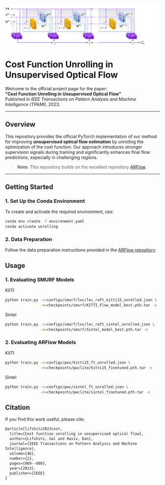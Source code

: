 ![Cost Function Unrolling](imgs/unrolling_arch.png)

# Cost Function Unrolling in Unsupervised Optical Flow

Welcome to the official project page for the paper:  
**"Cost Function Unrolling in Unsupervised Optical Flow"**  
Published in _IEEE Transactions on Pattern Analysis and Machine Intelligence (TPAMI)_, 2023.

---

## Overview

This repository provides the official PyTorch implementation of our method for improving **unsupervised optical flow estimation** by unrolling the optimization of the cost function. Our approach introduces stronger supervision signals during training and significantly enhances final flow predictions, especially in challenging regions.

> **Note:** This repository builds on the excellent repository [ARFlow](https://github.com/lliuz/ARFlow).

---

## Getting Started

### 1. Set Up the Conda Environment

To create and activate the required environment, use:

```bash
conda env create -f environment.yaml
conda activate unrolling
```

### 2. Data Preparation

Follow the data preparation instructions provided in the [ARFlow repository](https://github.com/lliuz/ARFlow).

## Usage

### 1. Evaluating SMURF Models
KIITI
```bash
python train.py -c=configs/smurf/loc/loc_raft_kitti15_unrolled.json \
                -m=checkpoints/smurf/KITTI_Flow_model_best.pth.tar -e
```
Sintel
```bash
python train.py -c=configs/smurf/loc/loc_raft_sintel_unrolled.json \
                -m=checkpoints/smurf/Sintel_model_best.pth.tar -e
```
### 2. Evaluating ARFlow Models
KIITI
```bash
python train.py -c=configs/pwc/kitti15_ft_unrolled.json \
                -m=checkpoints/pwclite/kitti15_finetuned.pth.tar -e
```
Sintel
```bash
python train.py -c=configs/pwc/sintel_ft_unrolled.json \
                -m=checkpoints/pwclite/sintel_finetuned.pth.tar -e
```

## Citation
If you find this work useful, please cite:
```
@article{lifshitz2023cost,
  title={Cost function unrolling in unsupervised optical flow},
  author={Lifshitz, Gal and Raviv, Dan},
  journal={IEEE Transactions on Pattern Analysis and Machine Intelligence},
  volume={46},
  number={2},
  pages={869--880},
  year={2023},
  publisher={IEEE}
}
```
